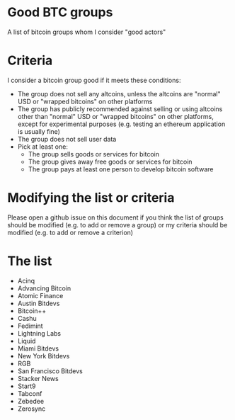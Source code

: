 # Good BTC groups
A list of bitcoin groups whom I consider "good actors"

# Criteria
I consider a bitcoin group good if it meets these conditions:
- The group does not sell any altcoins, unless the altcoins are "normal" USD or "wrapped bitcoins" on other platforms
- The group has publicly recommended against selling or using altcoins other than "normal" USD or "wrapped bitcoins" on other platforms, except for experimental purposes (e.g. testing an ethereum application is usually fine)
- The group does not sell user data
- Pick at least one:
  - The group sells goods or services for bitcoin
  - The group gives away free goods or services for bitcoin
  - The group pays at least one person to develop bitcoin software

# Modifying the list or criteria

Please open a github issue on this document if you think the list of groups should be modified (e.g. to add or remove a group) or my criteria should be modified (e.g. to add or remove a criterion)

# The list

- Acinq
- Advancing Bitcoin
- Atomic Finance
- Austin Bitdevs
- Bitcoin++
- Cashu
- Fedimint
- Lightning Labs
- Liquid
- Miami Bitdevs
- New York Bitdevs
- RGB
- San Francisco Bitdevs
- Stacker News
- Start9
- Tabconf
- Zebedee
- Zerosync
